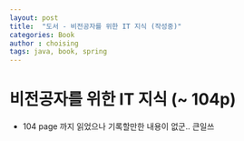 ```yaml
---
layout: post
title:  "도서 - 비전공자를 위한 IT 지식 (작성중)"
categories: Book
author : choising
tags: java, book, spring
---
```


# 비전공자를 위한 IT 지식 (~ 104p)

- 104 page 까지 읽었으나 기록할만한 내용이 없군.. 큰일쓰






